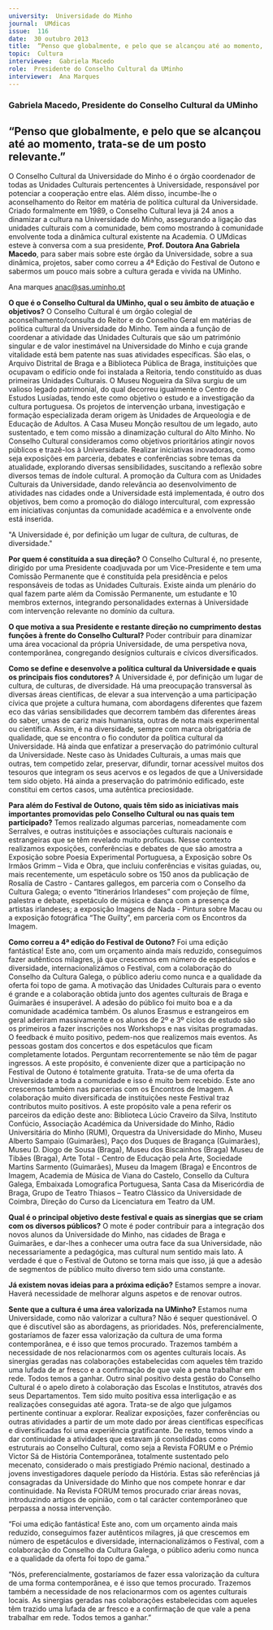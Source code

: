```yaml
---
university:  Universidade do Minho
journal:  UMdicas
issue:  116
date:  30 outubro 2013
title:  “Penso que globalmente, e pelo que se alcançou até ao momento, trata-se de um posto relevante.”
topic:  Cultura
interviewee:  Gabriela Macedo
role:  Presidente do Conselho Cultural da UMinho
interviewer:  Ana Marques
---
```


### Gabriela Macedo, Presidente do Conselho Cultural da UMinho

## “Penso que globalmente, e pelo que se alcançou até ao momento, trata-se de um posto relevante.”

O Conselho Cultural da Universidade do Minho é o órgão coordenador de todas as Unidades Culturais pertencentes à Universidade, responsável por potenciar a cooperação entre elas. Além disso, incumbe-lhe o aconselhamento do Reitor em matéria de política cultural da Universidade.
Criado formalmente em 1989, o Conselho Cultural leva já 24 anos a dinamizar a cultura na Universidade do Minho, assegurando a ligação das unidades culturais com a comunidade, bem como mostrando à comunidade envolvente toda a dinâmica cultural existente na Academia. O UMdicas esteve à conversa com a sua presidente, **Prof. Doutora Ana Gabriela Macedo**, para saber mais sobre este órgão da Universidade, sobre a sua dinâmica, projetos, saber como correu a 4ª Edição do Festival de Outono e sabermos um pouco mais sobre a cultura gerada e vivida na UMinho.

Ana marques
anac@sas.uminho.pt

**O que é o Conselho Cultural da UMinho, qual o seu âmbito de atuação e objetivos?**
O Conselho Cultural é um órgão colegial de aconselhamento/consulta do Reitor e do Conselho Geral em matérias de política cultural da Universidade do Minho. Tem ainda a função de coordenar a atividade das Unidades Culturais que são um património singular e de valor inestimável na Universidade do Minho e cuja grande vitalidade está bem patente nas suas atividades específicas. São elas, o Arquivo Distrital de Braga e a Biblioteca Pública de Braga, instituições que ocupavam o edifício onde foi instalada a Reitoria, tendo constituído as duas primeiras Unidades Culturais. O Museu Nogueira da Silva surgiu de um valioso legado patrimonial, do qual decorreu igualmente o Centro de Estudos Lusíadas, tendo este como objetivo o estudo e a investigação da cultura portuguesa. Os projetos de intervenção urbana, investigação e formação especializada deram origem às Unidades de Arqueologia e de Educação de Adultos. A Casa Museu Monção resultou de um legado, auto sustentado, e tem como missão a dinamização cultural do Alto Minho.
No Conselho Cultural consideramos como objetivos prioritários atingir novos públicos e trazê-los à Universidade. Realizar iniciativas inovadoras, como seja exposições em parceria, debates e conferências sobre temas da atualidade, explorando diversas sensibilidades, suscitando a reflexão sobre diversos temas de índole cultural. A promoção da Cultura com as Unidades Culturais da Universidade, dando relevância ao desenvolvimento de atividades nas cidades onde a Universidade está implementada, é outro dos objetivos, bem como a promoção do diálogo intercultural, com expressão em iniciativas conjuntas da comunidade académica e a envolvente onde está inserida.


"A Universidade é, por definição um lugar de cultura, de culturas, de diversidade."


**Por quem é constituída a sua direção?**
O Conselho Cultural é, no presente, dirigido por uma Presidente coadjuvada por um Vice-Presidente e tem uma Comissão Permanente que é constituída pela presidência e pelos responsáveis de todas as Unidades Culturais. Existe ainda um plenário do qual fazem parte além da Comissão Permanente, um estudante e 10 membros externos, integrando personalidades externas à Universidade com intervenção relevante no domínio da cultura.

**O que motiva a sua Presidente e restante direção no cumprimento destas funções à frente do Conselho Cultural?**
Poder contribuir para dinamizar uma área vocacional da própria Universidade, de uma perspetiva nova, contemporânea, congregando desígnios culturais e cívicos diversificados.

**Como se define e desenvolve a política cultural da Universidade e quais os principais fios condutores?**
A Universidade é, por definição um lugar de cultura, de culturas, de diversidade. Há uma preocupação transversal às diversas áreas científicas, de elevar a sua intervenção a uma participação cívica que projete a cultura humana, com abordagens diferentes que fazem eco das várias sensibilidades que decorrem também das diferentes áreas do saber, umas de cariz mais humanista, outras de nota mais experimental ou científica.
Assim, é na diversidade, sempre com marca obrigatória de qualidade, que se encontra o fio condutor da política cultural da Universidade. Há ainda que enfatizar a preservação do património cultural da Universidade. Neste caso às Unidades Culturais, a umas mais que outras, tem competido zelar, preservar, difundir, tornar acessível muitos dos tesouros que integram os seus acervos e os legados de que a Universidade tem sido objeto. Há ainda a preservação do património edificado, este constitui em certos casos, uma autêntica preciosidade.

**Para além do Festival de Outono, quais têm sido as iniciativas mais importantes promovidas pelo Conselho Cultural ou nas quais tem participado?**
Temos realizado algumas parcerias, nomeadamente com Serralves, e outras instituições e associações culturais nacionais e estrangeiras que se têm revelado muito profícuas. Nesse contexto realizamos exposições, conferências e debates de que são amostra a Exposição sobre Poesia Experimental Portuguesa, a Exposição sobre Os Irmãos Grimm – Vida e Obra, que incluiu conferências e visitas guiadas, ou, mais recentemente, um espetáculo sobre os 150 anos da publicação de Rosalía de Castro - Cantares gallegos, em parceria com o Conselho da Cultura Galega; o evento “Itinerários Irlandeses” com projeção de filme, palestra e debate, espetáculo de música e dança com a presença de artistas irlandeses; a exposição Imagens de Nada - Pintura sobre Macau ou a exposição fotográfica “The Guilty”, em parceria com os Encontros da Imagem.

**Como correu a 4ª edição do Festival de Outono?**
Foi uma edição fantástica! Este ano, com um orçamento ainda mais reduzido, conseguimos fazer autênticos milagres, já que crescemos em número de espetáculos e diversidade, internacionalizámos o Festival, com a colaboração do Conselho da Cultura Galega, o público aderiu como nunca e a qualidade da oferta foi topo de gama. A motivação das Unidades Culturais para o evento é grande e a colaboração obtida junto dos agentes culturais de Braga e Guimarães é insuperável. A adesão do público foi muito boa e a da comunidade académica também. Os alunos Erasmus e estrangeiros em geral aderiram massivamente e os alunos de 2º e 3º ciclos de estudo são os primeiros a fazer inscrições nos Workshops e nas visitas programadas. O feedback é muito positivo, pedem-nos que realizemos mais eventos. As pessoas gostam dos concertos e dos espetáculos que ficam completamente lotados. Perguntam recorrentemente se não têm de pagar ingressos. A este propósito, é conveniente dizer que a participação no Festival de Outono é totalmente gratuita. Trata-se de uma oferta da Universidade a toda a comunidade e isso é muito bem recebido. Este ano crescemos também nas parcerias com os Encontros de Imagem. A colaboração muito diversificada de instituições neste Festival traz contributos muito positivos. A este propósito vale a pena referir os parceiros da edição deste ano: Biblioteca Lúcio Craveiro da Silva, Instituto Confúcio, Associação Académica da Universidade do Minho, Rádio Universitária do Minho (RUM), Orquestra da Universidade do Minho, Museu Alberto Sampaio (Guimarães), Paço dos Duques de Bragança (Guimarães), Museu D. Diogo de Sousa (Braga), Museu dos Biscainhos (Braga) Museu de Tibães (Braga), Arte Total - Centro de Educação pela Arte, Sociedade Martins Sarmento (Guimarães), Museu da Imagem (Braga) e Encontros de Imagem, Academia de Música de Viana do Castelo, Consello da Cultura Galega, Embaixada Lomografica Portuguesa, Santa Casa da Misericórdia de Braga, Grupo de Teatro Thiasos – Teatro Clássico da Universidade de Coimbra, Direção do Curso da Licenciatura em Teatro da UM.

**Qual é o principal objetivo deste festival e quais as sinergias que se criam com os diversos públicos?** 
O mote é poder contribuir para a integração dos novos alunos da Universidade do Minho, nas cidades de Braga e Guimarães, e dar-lhes a conhecer uma outra face da sua Universidade, não necessariamente a pedagógica, mas cultural num sentido mais lato. A verdade é que o Festival de Outono se torna mais que isso, já que a adesão de segmentos de público muito diverso tem sido uma constante. 

**Já existem novas ideias para a próxima edição?** 
Estamos sempre a inovar. Haverá necessidade de melhorar alguns aspetos e de renovar outros. 

**Sente que a cultura é uma área valorizada na UMinho?** 
Estamos numa Universidade, como não valorizar a cultura? Não é sequer questionável. O que é discutível são as abordagens, as prioridades. Nós, preferencialmente, gostaríamos de fazer essa valorização da cultura de uma forma contemporânea, e é isso que temos procurado. Trazemos também a necessidade de nos relacionarmos com os agentes culturais locais. As sinergias geradas nas colaborações estabelecidas com aqueles têm trazido uma lufada de ar fresco e a confirmação de que vale a pena trabalhar em rede. Todos temos a ganhar. Outro sinal positivo desta gestão do Conselho Cultural é o apelo direto à colaboração das Escolas e Institutos, através dos seus Departamentos. Tem sido muito positiva essa interligação e as realizações conseguidas até agora. Trata-se de algo que julgamos pertinente continuar a explorar. Realizar exposições, fazer conferências ou outras atividades a partir de um mote dado por áreas científicas específicas e diversificadas foi uma experiência gratificante. De resto, temos vindo a dar continuidade a atividades que estavam já consolidadas como estruturais ao Conselho Cultural, como seja a Revista FORUM e o Prémio Victor Sá de História Contemporânea, totalmente sustentado pelo mecenato, considerado o mais prestigiado Prémio nacional, destinado a jovens investigadores daquele período da História. Estas são referências já consagradas da Universidade do Minho que nos compete honrar e dar continuidade. Na Revista FORUM temos procurado criar áreas novas, introduzindo artigos de opinião, com o tal carácter contemporâneo que perpassa a nossa intervenção.


“Foi uma edição fantástica! Este ano, com um orçamento ainda mais reduzido, conseguimos fazer autênticos milagres, já que crescemos em número de espetáculos e diversidade, internacionalizámos o Festival, com a colaboração do Conselho da Cultura Galega, o público aderiu como nunca e a qualidade da oferta foi topo de gama.”


“Nós, preferencialmente, gostaríamos de fazer essa valorização da cultura de uma forma contemporânea, e é isso que temos procurado. Trazemos também a necessidade de nos relacionarmos com os agentes culturais locais. As sinergias geradas nas colaborações estabelecidas com aqueles têm trazido uma lufada de ar fresco e a confirmação de que vale a pena trabalhar em rede. Todos temos a ganhar.”

